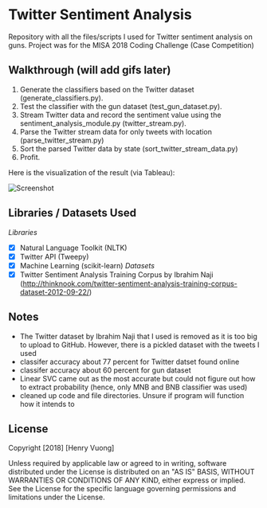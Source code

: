 # Twitter Sentiment Analysis

Repository with all the files/scripts I used for Twitter sentiment analysis on guns. Project was for the MISA 2018 Coding Challenge (Case Competition)

## Walkthrough (will add gifs later)

1. Generate the classifiers based on the Twitter dataset (generate_classifiers.py).
2. Test the classifier with the gun dataset (test_gun_dataset.py).
3. Stream Twitter data and record the sentiment value using the sentiment_analysis_module.py (twitter_stream.py).
4. Parse the Twitter stream data for only tweets with location (parse_twitter_stream.py)
5. Sort the parsed Twitter data by state (sort_twitter_stream_data.py)
6. Profit.

Here is the visualization of the result (via Tableau):

<img src='https://i.imgur.com/gYL7IgM.png' title='Screenshot of Tableau' width='' alt='Screenshot' />


## Libraries / Datasets Used
*Libraries*
- [x] Natural Language Toolkit (NLTK)
- [x] Twitter API (Tweepy)
- [x] Machine Learning (scikit-learn)
*Datasets*
- [x] Twitter Sentiment Analysis Training Corpus by Ibrahim Naji (http://thinknook.com/twitter-sentiment-analysis-training-corpus-dataset-2012-09-22/)

## Notes
- The Twitter dataset by Ibrahim Naji that I used is removed as it is too big to upload to GitHub. However, there is a pickled dataset with the tweets I used
- classifer accuracy about 77 percent for Twitter datset found online
- classifer accuracy about 60 percent for gun dataset
- Linear SVC came out as the most accurate but could not figure out how to extract probability (hence, only MNB and BNB classifier was used)
- cleaned up code and file directories. Unsure if program will function how it intends to

## License

Copyright [2018] [Henry Vuong]

Unless required by applicable law or agreed to in writing, software
distributed under the License is distributed on an "AS IS" BASIS,
WITHOUT WARRANTIES OR CONDITIONS OF ANY KIND, either express or implied.
See the License for the specific language governing permissions and
limitations under the License.

